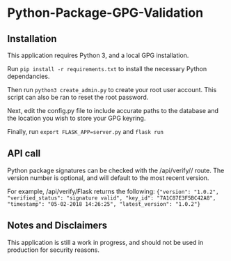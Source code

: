 # Python-Package-GPG-Validation

## Installation
This application requires Python 3, and a local GPG installation.

Run `pip install -r requirements.txt` to install the necessary Python dependancies.

Then run `python3 create_admin.py` to create your root user account. This script can also be ran to reset the root password.

Next, edit the config.py file to include accurate paths to the database and the location you wish to store your GPG keyring.

Finally, run `export FLASK_APP=server.py` and `flask run`

## API call
Python package signatures can be checked with the /api/verify/<name>/<version> route. The version number is optional, and will default to the most recent version.

For example, /api/verify/Flask returns the following:
`{"version": "1.0.2", "verified_status": "signature valid", "key_id": "7A1C87E3F5BC42A8", "timestamp": "05-02-2018 14:26:25", "latest_version": "1.0.2"}`

## Notes and Disclaimers
This application is still a work in progress, and should not be used in production for security reasons.
